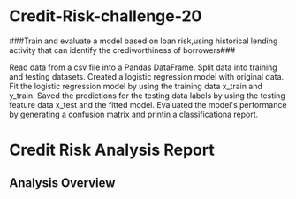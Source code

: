 # Credit-Risk-challenge-20


###Train and evaluate a model based on loan risk,using historical lending activity that can identify the crediworthiness of borrowers###

Read data from a csv file into a Pandas DataFrame. Split data into training and testing datasets. Created a logistic regression model with original data. Fit the logistic regression model by using the training data x_train and y_train. Saved the predictions for the testing data labels by using the testing feature data x_test and the fitted model. Evaluated the model's performance by generating a confusion matrix and printin a classificationa report.

# Credit Risk Analysis Report

## Analysis Overview ##

